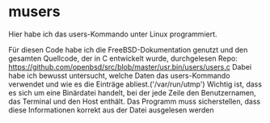 # musers
Hier habe ich das users-Kommando unter Linux programmiert.

Für diesen Code habe ich die FreeBSD-Dokumentation genutzt und den gesamten Quellcode, der in C entwickelt wurde, durchgelesen Repo: https://github.com/openbsd/src/blob/master/usr.bin/users/users.c
Dabei habe ich bewusst untersucht, welche Daten das users-Kommando verwendet und wie es die Einträge abliest.('/var/run/utmp')
Wichtig ist, dass es sich um eine Binärdatei handelt, bei der jede Zeile den Benutzernamen, das Terminal und den Host enthält. Das Programm muss sicherstellen, dass diese Informationen korrekt aus der Datei ausgelesen werden  

